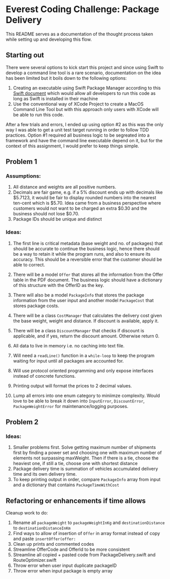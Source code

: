 # Everest Coding Challenge: Package Delivery

This README serves as a documentation of the thought process taken while setting up and developing this flow.


## Starting out

There were several options to kick start this project and since using Swift to develop a command line tool is a rare scenario, documentation on the idea has been limited but it boils down to the following options:

1. Creating an executable using Swift Package Manager according to this [Swift document](https://www.swift.org/getting-started/cli-swiftpm/) which would allow all developers to run this code as long as Swift is installed in their machine
2. Use the conventional way of XCode Project to create a MacOS Command Line Tool but with this approach only users with XCode will be able to run this code.

After a few trials and errors, I ended up using option #2 as this was the only way I was able to get a unit test target running in order to follow TDD practices. Option #1 required all business logic to be segreated into a framework and have the command line executable depend on it, but for the context of this assignment, I would prefer to keep things simple.

## Problem 1

### Assumptions:
 
1. All distance and weights are all positive numbers. 
2. Decimals are fair game, e.g. if a 5% discount ends up with decimals like $5.7123, it would be fair to display rounded numbers into the nearest ten-cent which is $5.70. Idea came from a business perspective where customers would not want to be charged an extra $0.30 and the business should not lose $0.70.
3. Package IDs should be unique and distinct

### Ideas:

1. The first line is critical metadata (base weight and no. of packages) that should be accurate to continue the business logic, hence there should be a way to retain it while the program runs, and also to ensure its accuracy. This should be a reversible error that the customer should be able to correct.

2. There will be a model `Offer` that stores all the information from the Offer table in the PDF document. The business logic should have a dictionary of this structure with the OfferID as the key.

3. There will also be a model `PackageInfo` that stores the package information from the user input and another model `PackageCost` that stores package costs.

4. There will be a class `CostManager` that calculates the delivery cost given the base weight, weight and distance. If discount is available, apply it.

5.  There will be a class `DiscountManager` that checks if discount is applicable, and if yes, return the discount amount. Otherwise return 0. 

6.  All data to live in memory i.e. no caching into text file.

7. Will need a `readLine()` function in a `while-loop` to keep the program waiting for input until all packages are accounted for.

8. Will use protocol oriented programming and only expose interfaces instead of concrete functions.

9. Printing output will format the prices to 2 decimal values.

10. Lump all errors into one enum category to miniimze complexity. Would love to be able to break it down into `InputError`, `DiscountError`, `PackageWeightError` for maintenance/logging purposes.


## Problem 2

### Ideas:

1. Smaller problems first. Solve getting maximum number of shipments first by finding a power set and choosing one with maximum number of elements not surpassing maxWeight. Then if there is a tie, choose the heaviest one, if still a tie, choose one with shortest distance
2. Package delivery time is summation of vehicles accumulated delivery time and its own delivery time.
3. To keep printing output in order, compare `PackageInfo` array from input and a dictionary that contains `PackageTimeWithCost`

## Refactoring or enhancements if time allows

Cleanup work to do:
1. Rename all `packageWeight` to `packageWeightInKg` and `destinationDistance` to `destinationDistanceInKm`
2. Find ways to allow of insertion of `Offer` in array format instead of copy and paste `insertOffer(offer:`
3. Clean up prints and commented codes
4. Streamline OfferCode and OfferId to be more consistent
5. Streamline all copied + pasted code from PackageDelivery.swift and RouteOptimizer.swift
6. Throw error when user input duplicate packageID
7. Throw error when input package is empty array